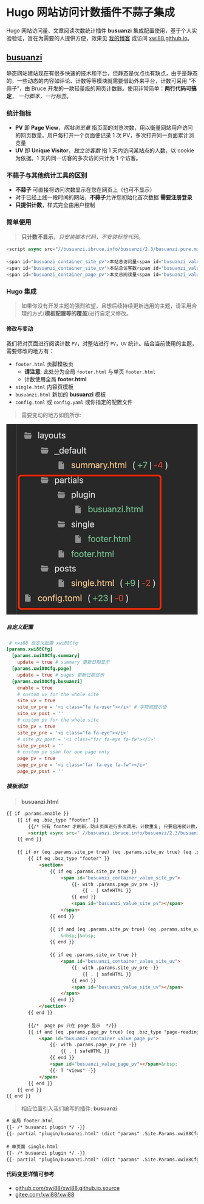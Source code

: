 # Hugo 网站访问计数插件不蒜子集成


Hugo 网站访问量、文章阅读次数统计插件 **busuanzi** 集成配置使用，基于个人实验验证，旨在为需要的人提供方便，效果见 [我的博客](https://blog.xwi88.com) 或访问 [xwi88.github.io](https://xwi88.github.io)。

<!--more-->

## [busuanzi](http://busuanzi.ibruce.info/)

静态网站建站现在有很多快速的技术和平台，但静态是优点也有缺点，由于是静态的，一些动态的内容如评论、计数等等模块就需要借助外来平台，计数可采用 “不蒜子”，由 Bruce 开发的一款轻量级的网页计数器。使用非常简单：**两行代码可搞定**， *一行脚本*，*一行标签*。

### 统计指标

- **PV** 即 **Page View**，*网站浏览量*
    指页面的浏览次数，用以衡量网站用户访问的网页数量。用户每打开一个页面便记录 1 次 PV，多次打开同一页面累计浏览量
- **UV** 即 **Unique Visitor**，*独立访客数*
    指 1 天内访问某站点的人数，以 cookie 为依据。1 天内同一访客的多次访问只计为 1 个访客。

### 不蒜子与其他统计工具的区别

- **不蒜子** 可直接将访问次数显示在您在网页上（也可不显示）
- 对于已经上线一段时间的网站，**不蒜子**允许您初始化首次数据 **需要注册登录**
- **只提供计数**，样式完全由用户控制

### 简单使用

>**只计数不显示**，*只安装脚本代码，不安装标签代码*。

```js
<script async src="//busuanzi.ibruce.info/busuanzi/2.3/busuanzi.pure.mini.js"></script>

<span id="busuanzi_container_site_pv">本站总访问量<span id="busuanzi_value_site_pv"></span>次</span>
<span id="busuanzi_container_site_uv">本站总访客数<span id="busuanzi_value_site_uv"></span>人</span>
<span id="busuanzi_container_page_pv">本文总阅读量<span id="busuanzi_value_page_pv"></span>次</span>
```

### Hugo 集成

>如果你没有开发主题的强烈欲望，且想后续持续更新选用的主题，请采用合理的方式(**模板配置等的覆盖**)进行自定义修改。

#### 修改与变动

我们将对页面进行阅读计数 `PV`，对整站进行 `PV`，`UV` 统计。结合当前使用的主题，需要修改的地方有：

- `footer.html` 页脚模板页
  - **请注意**: 此处分为全局 `footer.html` 与单页 `footer.html`
  - 计数使用全局 **footer.html**
- `single.html` 内容页模板
- `busuanzi.html` 新加的 **busuanzi** 模板
- `config.toml` 或 `config.yaml` 或你指定的配置文件

>需要变动的地方如图所示:

![/images/screen_img/hugo_busuanzi_support.jpeg](/images/screen_img/hugo_busuanzi_support.jpeg)

##### 自定义配置

```toml
 # xwi88 自定义配置 xwi88Cfg
[params.xwi88Cfg]
  [params.xwi88Cfg.summary]
    update = true # summary 更新日期显示
  [params.xwi88Cfg.page]
    update = true # pages 更新日期显示
  [params.xwi88Cfg.busuanzi]
    enable = true
    # custom uv for the whole site
    site_uv = true
    site_uv_pre = '<i class="fa fa-user"></i>' # 字符或提示语
    site_uv_post = ''
    # custom pv for the whole site
    site_pv = true
    site_pv_pre = '<i class="fa fa-eye"></i>'
    # site_pv_post = '<i class="far fa-eye fa-fw"></i>'
    site_pv_post = ''
    # custom pv span for one page only
    page_pv = true
    page_pv_pre = '<i class="far fa-eye fa-fw"></i>'
    page_pv_post = ''
```

##### 模板添加

> **busuanzi.html**

```html
{{ if .params.enable }}
    {{ if eq .bsz_type "footer" }}
        {{/* 只有 footer 才刷新，防止页面进行多次调用，计数重复; 只要启用就计数，显示与否看具体设置 */}}
        <script async src=" //busuanzi.ibruce.info/busuanzi/2.3/busuanzi.pure.mini.js "></script>
    {{ end }}

    {{ if or (eq .params.site_pv true) (eq .params.site_uv true) (eq .params.page_pv true) }}
        {{ if eq .bsz_type "footer" }}
            <section>
                {{ if eq .params.site_pv true }}
                    <span id="busuanzi_container_value_site_pv">
                        {{- with .params.page_pv_pre -}}
                            {{ . | safeHTML }}
                        {{ end }}
                        <span id="busuanzi_value_site_pv"></span>
                    </span>
                {{ end }}

                {{ if and (eq .params.site_pv true) (eq .params.site_uv true) }}
                    &nbsp;|&nbsp;              
                {{ end }}

                {{ if eq .params.site_uv true }}
                    <span id="busuanzi_container_value_site_uv">
                        {{- with .params.site_uv_pre -}}
                            {{ . | safeHTML }}
                        {{ end }}
                        <span id="busuanzi_value_site_uv"></span>
                    </span>
                {{ end }}
            </section>
        {{ end }}

        {{/*  page pv 只在 page 显示  */}}
        {{ if and (eq .params.page_pv true) (eq .bsz_type "page-reading") }}
            <span id="busuanzi_container_value_page_pv">
                {{- with .params.page_pv_pre -}}
                    {{ . | safeHTML }}
                {{ end }}
                <span id="busuanzi_value_page_pv"></span>&nbsp;
                {{- T "views" -}}
            </span>
        {{ end }}
    {{ end }}
{{ end }}
```

>相应位置引入我们编写的插件: **busuanzi**

```html
# 全局 footer.html
{{- /* busuanzi plugin */ -}}
{{- partial "plugin/busuanzi.html" (dict "params" .Site.Params.xwi88Cfg.busuanzi "bsz_type" "footer") -}}

# 单页面 single.html
{{- /* busuanzi plugin */ -}}
{{- partial "plugin/busuanzi.html" (dict "params" .Site.Params.xwi88Cfg.busuanzi "bsz_type" "page-reading") -}}
```

#### 代码变更详情可参考

- [github.com/xwi88/xwi88.github.io.source](https://github.com/xwi88/xwi88.github.io.source/commit/52ae125ad1b24910c0f3aa61e93a5ab6ef8b2575)
- [gitee.com/xwi88/xwi88](https://gitee.com/xwi88/xwi88/commit/52ae125ad1b24910c0f3aa61e93a5ab6ef8b2575)

